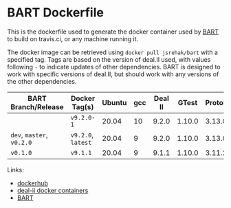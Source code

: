 # BART Dockerfile

This is the dockerfile used to generate the docker container used by
[BART](https://github.com/SlaybaughLab/BART) to build on
travis.ci, or any machine running it.

The docker image can be retrieved using `docker pull jsrehak/bart`
with a specified tag. Tags are based on the version of deal.II used,
with values following `-` to indicate updates of other
dependencies. BART is designed to work with specific versions of
deal.II, but should work with any versions of the other
dependencies. 

|BART Branch/Release           | Docker Tag(s)        | Ubuntu   | gcc | Deal II | GTest | ProtoBuff |FFTW   |FMT  |DocOpt|
|------------------------------|----------------------|----------|-----|---------|-------|-----------|-------|-----|------|
|                              | `v9.2.0-1`           | 20.04    | 10  |9.2.0    | 1.10.0| 3.13.0          | 3.8.8 |7.1.0|0.6.3 |
| `dev`, `master`, `v0.2.0`    | `v9.2.0`, `latest`   | 20.04    | 9   |9.2.0    | 1.10.0| 3.13.0          | 3.8.8 |
| `v0.1.0`                     | `v9.1.1`             | 20.04    | 9   |9.1.1    | 1.10.0| 3.11.2          |       |

Links:

- [dockerhub](https://hub.docker.com/r/jsrehak/bart/)
- [deal-ii docker containers](https://hub.docker.com/r/dealii/dealii/tags/)
- [BART](https://github.com/SlaybaughLab/BART)
